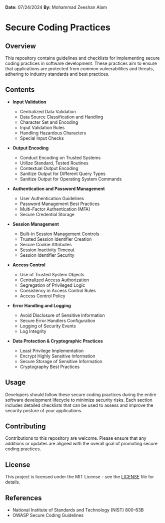 **Date:** 07/24/2024
**By:** Mohammad Zeeshan Alam
# Secure Coding Practices

## Overview

This repository contains guidelines and checklists for implementing secure coding practices in software development. These practices aim to ensure that applications are protected from common vulnerabilities and threats, adhering to industry standards and best practices.

## Contents

- **Input Validation**
  - Centralized Data Validation
  - Data Source Classification and Handling
  - Character Set and Encoding
  - Input Validation Rules
  - Handling Hazardous Characters
  - Special Input Checks

- **Output Encoding**
  - Conduct Encoding on Trusted Systems
  - Utilize Standard, Tested Routines
  - Contextual Output Encoding
  - Sanitize Output for Different Query Types
  - Sanitize Output for Operating System Commands

- **Authentication and Password Management**
  - User Authentication Guidelines
  - Password Management Best Practices
  - Multi-Factor Authentication (MFA)
  - Secure Credential Storage

- **Session Management**
  - Built-in Session Management Controls
  - Trusted Session Identifier Creation
  - Secure Cookie Attributes
  - Session Inactivity Timeout
  - Session Identifier Security

- **Access Control**
  - Use of Trusted System Objects
  - Centralized Access Authorization
  - Segregation of Privileged Logic
  - Consistency in Access Control Rules
  - Access Control Policy

- **Error Handling and Logging**
  - Avoid Disclosure of Sensitive Information
  - Secure Error Handlers Configuration
  - Logging of Security Events
  - Log Integrity

- **Data Protection & Cryptographic Practices**
  - Least Privilege Implementation
  - Encrypt Highly Sensitive Information
  - Secure Storage of Sensitive Information
  - Cryptography Best Practices

## Usage

Developers should follow these secure coding practices during the entire software development lifecycle to minimize security risks. Each section includes detailed checklists that can be used to assess and improve the security posture of your applications.

## Contributing

Contributions to this repository are welcome. Please ensure that any additions or updates are aligned with the overall goal of promoting secure coding practices.

## License

This project is licensed under the MIT License - see the [LICENSE](LICENSE) file for details.

## References

- National Institute of Standards and Technology (NIST) 800-63B
- OWASP Secure Coding Guidelines
